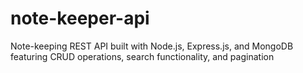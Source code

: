 # note-keeper-api
Note-keeping REST API built with Node.js, Express.js, and MongoDB featuring CRUD operations, search functionality, and pagination
